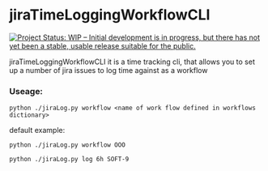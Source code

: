 # jiraTimeLoggingWorkflowCLI
[![Project Status: WIP – Initial development is in progress, but there has not yet been a stable, usable release suitable for the public.](https://www.repostatus.org/badges/latest/wip.svg)](https://www.repostatus.org/#wip)

jiraTimeLoggingWorkflowCLI it is a time tracking cli, that allows you to set up a number of jira issues to log time against as a workflow

### Useage: 
```python ./jiraLog.py workflow <name of work flow defined in workflows dictionary>``` 

default example: 

```python ./jiraLog.py workflow OOO```

```python ./jiraLog.py log 6h SOFT-9```